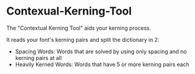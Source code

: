 # Contexual-Kerning-Tool

The "Contextual Kerning Tool" aids your kerning process.

It reads your font's kerning pairs and split the dictionary in 2:
* Spacing Words: Words that are solved by using only spacing and no kerning pairs at all
* Heavily Kerned Words: Words that have 5 or more kerning pairs each